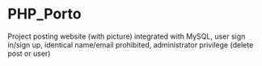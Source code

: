 # PHP_Porto
Project posting website (with picture) integrated with MySQL, user sign in/sign up, identical name/email prohibited, administrator privilege (delete post or user)
